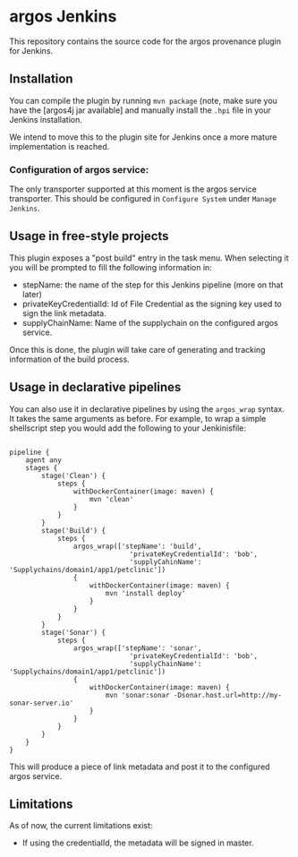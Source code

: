 argos Jenkins
===============

This repository contains the source code for the argos provenance plugin for
Jenkins.

## Installation

You can compile the plugin by running `mvn package` (note, make sure
you have the [argos4j jar available]
and manually install the `.hpi` file in your Jenkins installation.

We intend to move this to the plugin site for Jenkins once a more mature
implementation is reached.

### Configuration of argos service:

The only transporter supported at this moment is the argos service transporter. This should
be configured in `Configure System` under `Manage Jenkins`.


## Usage in free-style projects

This plugin exposes a "post build" entry in the task menu. When selecting it
you will be prompted to fill the following information in:

- stepName: the name of the step for this Jenkins pipeline (more on that later)
- privateKeyCredentialId: Id of File Credential as the signing key used to sign the link metadata.
- supplyChainName: Name of the supplychain on the configured argos service.

Once this is done, the plugin will take care of generating and tracking
information of the build process.

## Usage in declarative pipelines

You can also use it in declarative pipelines by using the `argos_wrap`
syntax. It takes the same arguments as before. For example, to wrap a simple
shellscript step you would add the following to your Jenkinisfile:

```

pipeline {
    agent any
    stages {
        stage('Clean') {
            steps {
                withDockerContainer(image: maven) {
                    mvn 'clean'
                }
            }
        }
        stage('Build') {
            steps {
                argos_wrap(['stepName': 'build',
                              'privateKeyCredentialId': 'bob',
                              'supplyCahinName': 'Supplychains/domain1/app1/petclinic'])
                {
                    withDockerContainer(image: maven) {
                        mvn 'install deploy'
                    }
                }
            }
        }
        stage('Sonar') {
            steps {
                argos_wrap(['stepName': 'sonar',
                              'privateKeyCredentialId': 'bob',
                              'supplyChainName': 'Supplychains/domain1/app1/petclinic'])
                {
                    withDockerContainer(image: maven) {
                        mvn 'sonar:sonar -Dsonar.host.url=http://my-sonar-server.io'
                    }
                }
            }
        }
    }
}
```

This will produce a piece of link metadata and post it to the configured argos service.

## Limitations

As of now, the current limitations exist:

- If using the credentialId, the metadata will be signed in master.
